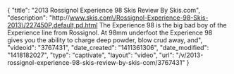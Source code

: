 {
    "title": "2013 Rossignol Experience 98 Skis Review By Skis.com",
    "description": "http:\/\/www.skis.com\/Rossignol-Experience-98-Skis-2013\/227450P,default,pd.html  The Experience 98 is the big bad boy of the Experience line from Rossignol. At 98mm underfoot the Experience 98 gives you the ability to charge deep powder, blow crud away, and",
    "videoid": "3767431",
    "date_created": "1411361306",
    "date_modified": "1418182027",
    "type": "captivate",
    "layout": "video",
    "url": "\/v\/2013-rossignol-experience-98-skis-review-by-skis-com\/3767431"
}